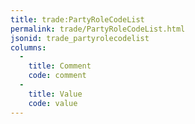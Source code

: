 ```yaml
---
title: trade:PartyRoleCodeList
permalink: trade/PartyRoleCodeList.html
jsonid: trade_partyrolecodelist
columns:
  - 
    title: Comment
    code: comment
  - 
    title: Value
    code: value
---
```


